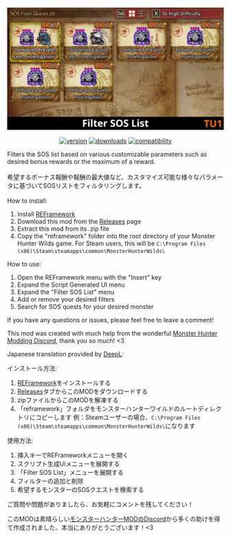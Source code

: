 ![Filter SOS List](Cover.png)
<p align="center">
  <a href="https://github.com/mashirochan/MHWS-FilterSOSList/releases/tag/v1.4.0"><img src="https://img.shields.io/badge/version-1.4.0-ff6262" alt="version" alt="version" alt="version" alt="version" alt="version"></a>
  <a href="https://github.com/mashirochan/MHWS-FilterSOSList/releases/tag/v1.4.0"><img src="https://img.shields.io/badge/downloads-3,544-ff6262" alt="downloads" alt="downloads" alt="downloads" alt="downloads" alt="downloads"></a>
  <a href="https://github.com/mashirochan/MHWS-FilterSOSList/releases/tag/v1.4.0"><img src="https://img.shields.io/badge/compatibility-TU1-limegreen" alt="compatibility"></a>
</p>
Filters the SOS list based on various customizable parameters such as desired bonus rewards or the maximum of a reward.
<br>
<br>
希望するボーナス報酬や報酬の最大値など、カスタマイズ可能な様々なパラメータに基づいてSOSリストをフィルタリングします。
<br>
<br>
How to install:

1. Install [REFramework﻿](https://www.nexusmods.com/monsterhunterwilds/mods/93)
2. Download this mod from the [Releases﻿﻿](https://github.com/mashirochan/MHWS-FilterSOSList/releases/tag/v1.4.0) page
3. Extract this mod from its .zip file
4. Copy the "reframework" folder into the root directory of your Monster Hunter Wilds game. For Steam users, this will be `C:\Program Files (x86)\Steam\steamapps\common\MonsterHunterWilds\`

How to use:
1. Open the REFramework menu with the "Insert" key
2. Expand the Script Generated UI menu
3. Expand the "Filter SOS List" menu
4. Add or remove your desired filters
5. Search for SOS quests for your desired monster

If you have any questions or issues, please feel free to leave a comment!

This mod was created with much help from the wonderful [Monster Hunter Modding Discord](https://discord.gg/gJwMdhK), thank you so much! <3

Japanese translation provided by [DeepL](https://www.deepl.com/):

インストール方法:

1. [REFramework](https://www.nexusmods.com/monsterhunterwilds/mods/93)﻿をインストールする﻿
2. [Releases﻿﻿](https://github.com/mashirochan/MHWS-FilterSOSList/releases/tag/v1.4.0)タブからこのMODをダウンロードする
3. zipファイルからこのMODを解凍する
4. 「reframework」フォルダをモンスターハンターワイルドのルートディレクトリにコピーします
    例：Steamユーザーの場合、`C:\Program Files (x86)\Steam\steamapps\common\MonsterHunterWilds\`になります

使用方法:

1. 挿入キーでREFrameworkメニューを開く
2. スクリプト生成UIメニューを展開する
3. 「Filter SOS List」メニューを展開する
4. フィルターの追加と削除
5. 希望するモンスターのSOSクエストを検索する


ご質問や問題がありましたら、お気軽にコメントを残してください！

このMODは素晴らしい[モンスターハンターMODのDiscord](https://discord.gg/gJwMdhK)から多くの助けを得て作成されました、本当にありがとうございます！<3 
